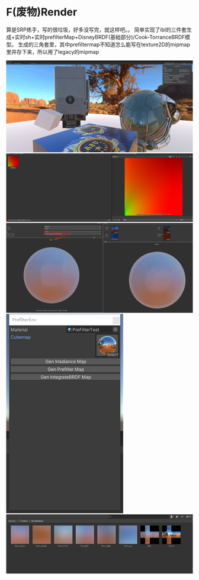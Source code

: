 # F(废物)Render

算是SRP练手，写的很垃圾，好多没写完，就这样吧。。
简单实现了ibl的三件套生成+实时sh+实时prefilterMap+DisneyBRDF(基础部分)/Cook-TorranceBRDF模型。
生成的三角套里，其中prefiltermap不知道怎么能写在texture2D的mipmap里并存下来，所以用了legacy的mipmap



![Image text](https://github.com/w199753/FRender/blob/master/Image/S_1.png)
![Image text](https://github.com/w199753/FRender/blob/master/Image/S_2.png)<br>
![Image text](https://github.com/w199753/FRender/blob/master/Image/S_3.png)<br>
![Image text](https://github.com/w199753/FRender/blob/master/Image/S_4.png)<br>
![Image text](https://github.com/w199753/FRender/blob/master/Image/S_5.png)<br>

